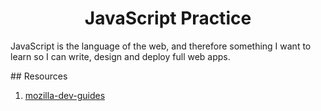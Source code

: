 <h1 align="center">
    JavaScript Practice
</h1>

JavaScript is the language of the web, and therefore
something I want to learn so I can write, design and deploy
full web apps.

## Resources
1. [mozilla-dev-guides](https://developer.mozilla.org/en-US/docs/Web/JavaScript)